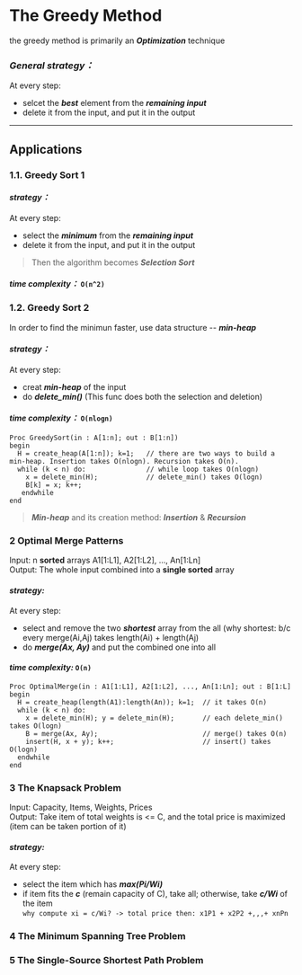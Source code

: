 # The Greedy Method
the greedy method is primarily an ***Optimization*** technique

### *General strategy：*
At every step:  
* selcet the ***best*** element from the ***remaining input***
* delete it from the input, and put it in the output

---

## Applications 
### 1.1. Greedy Sort 1
#### *strategy：*
At every step:  
* select the ***minimum*** from the ***remaining input***
* delete it from the input, and put it in the output  
> Then the algorithm becomes ***Selection Sort***
#### *time complexity：* `O(n^2)`

### 1.2. Greedy Sort 2
In order to find the minimun faster, use data structure -- ***min-heap***
#### *strategy：*
At every step:
* creat ***min-heap*** of the input
* do ***delete_min()*** (This func does both the selection and deletion)
#### *time complexity：* `O(nlogn)`

```
Proc GreedySort(in : A[1:n]; out : B[1:n])
begin
  H = create_heap(A[1:n]); k=1;   // there are two ways to build a min-heap. Insertion takes O(nlogn). Recursion takes O(n).
  while (k < n) do:               // while loop takes O(nlogn)
    x = delete_min(H);            // delete_min() takes O(logn)
    B[k] = x; k++;
   endwhile
end
```

> ***Min-heap*** and its creation method: ***Insertion*** & ***Recursion***

### 2 Optimal Merge Patterns
Input:    n **sorted** arrays A1[1:L1], A2[1:L2], ..., An[1:Ln]  
Output:   The whole input combined into a **single sorted** array
#### *strategy:*
At every step:
* select and remove the two ***shortest*** array from the all (why shortest: b/c every merge(Ai,Aj) takes length(Ai) + length(Aj) 
* do ***merge(Ax, Ay)*** and put the combined one into all
#### *time complexity:* `O(n)`

```
Proc OptimalMerge(in : A1[1:L1], A2[1:L2], ..., An[1:Ln]; out : B[1:L]
begin
  H = create_heap(length(A1):length(An)); k=1;  // it takes O(n)
  while (k < n) do:                             
    x = delete_min(H); y = delete_min(H);       // each delete_min() takes O(logn)
    B = merge(Ax, Ay);                          // merge() takes O(n)
    insert(H, x + y); k++;                      // insert() takes O(logn)
  endwhile
end
```

### 3 The Knapsack Problem
Input:    Capacity, Items, Weights, Prices  
Output:   Take item of total weights is <= C, and the total price is maximized (item can be taken portion of it)
#### *strategy:*
At every step:
* select the item which has ***max(Pi/Wi)***  
* if item fits the ***c*** (remain capacity of C), take all; otherwise, take ***c/Wi*** of the item  
`why compute xi = c/Wi? -> total price then: x1P1 + x2P2 +,,,+ xnPn`

### 4 The Minimum Spanning Tree Problem
### 5 The Single-Source Shortest Path Problem
